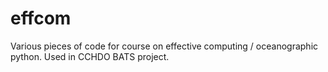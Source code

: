 # effcom
Various pieces of code for course on effective computing / oceanographic python. Used in CCHDO BATS project. 
